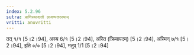 ```yaml
---
index: 5.2.96
sutra: प्राणिस्थादातो लजन्यतरस्याम्
vritti: anuvritti
---
```


तत् १/१ [5।2।94], अस्य 6/१ [5।2।94],  अस्ति (क्रियापदम्) [5।2।94],  अस्मिन् ७/१ [5।2।94],  इति ०/० [5।2।94], मतुप् 1/1 [5।2।94]